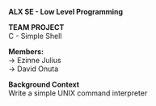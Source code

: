 <b>ALX SE - Low Level Programming</b>  
  
<b>TEAM PROJECT</b>  
C - Simple Shell  
  
<b>Members:</b>  
-> Ezinne Julius  
-> David Onuta  
  
<b>Background Context</b>  
Write a simple UNIX command interpreter  
